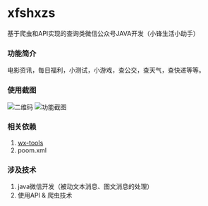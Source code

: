 # xfshxzs
基于爬虫和API实现的查询类微信公众号JAVA开发（小锋生活小助手）

### 功能简介
电影资讯，每日福利，小测试，小游戏，查公交，查天气，查快递等等。

### 使用截图
![二维码](https://cloud.githubusercontent.com/assets/9321014/16861388/c1b842c6-4a72-11e6-9350-6c6533e5997f.jpg)
![功能截图](https://cloud.githubusercontent.com/assets/9321014/16861564/7583a34e-4a74-11e6-8312-725690d919dd.jpg)

### 相关依赖
1. [wx-tools](https://github.com/antgan/wx-tools)
2. poom.xml

### 涉及技术
1. java微信开发（被动文本消息、图文消息的处理）
2. 使用API & 爬虫技术
